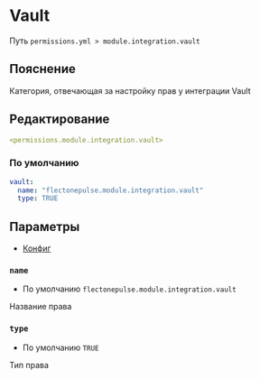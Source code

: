 # Vault
Путь `permissions.yml > module.integration.vault`

## Пояснение
Категория, отвечающая за настройку прав у интеграции Vault

## Редактирование
```yaml
<permissions.module.integration.vault>
```

### По умолчанию
```yaml
vault:
  name: "flectonepulse.module.integration.vault"
  type: TRUE
```

## Параметры

- [Конфиг](/ru/config/module/integration/vault/)

### `name`
- По умолчанию `flectonepulse.module.integration.vault`

Название права

### `type`
- По умолчанию `TRUE`

Тип права

<!--@include: @/ru/parts/permission.md-->

